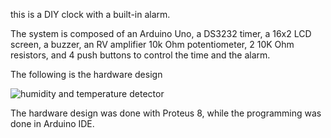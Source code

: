 this is a DIY clock with a built-in alarm.

The system is composed of an Arduino Uno, a DS3232 timer, a 16x2 LCD screen, a buzzer, an RV amplifier 10k Ohm potentiometer, 2 10K Ohm resistors, and 4 push buttons to control the time and the alarm.

The following is the hardware design

![humidity and temperature detector](https://github.com/med0amine/humidity-detector/blob/main/images/humidity%20and%20temperature%20detector.png)

The hardware design was done with Proteus 8, while the programming was done in Arduino IDE.

